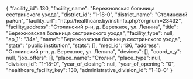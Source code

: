 {
    "facility_id": 130,
    "facility_name": "Бережновская больница сестринского ухода",
    "district_id": "1-18-0",
    "district_name": "Столинский район",
    "facility_url": "http:\/\/healthcare.by\/instinfo.php?orgnum=23432",
    "facility_address": "Столинский р-н, д. Бережное, ул. Ленина",
    "title": "Бережновская больница сестринского ухода",
    "facility_type": null,
    "ap_1": "34а",
    "name": "Бережновская больница сестринского ухода",
    "state": "public institution",
    "stats": [],
    "med_id": 136,
    "address": "Столинский р-н, д. Бережное, ул. Ленина",
    "devices": [],
    "coord_x_y": null,
    "job_offers": [],
    "place_name": "Столин",
    "place_type": null,
    "division_id": "1-18-0",
    "year_of_closing": null,
    "year_of_opening": "0",
    "healthcare_facility_key": 130,
    "administrative_division_id": "1-18-0"
}
